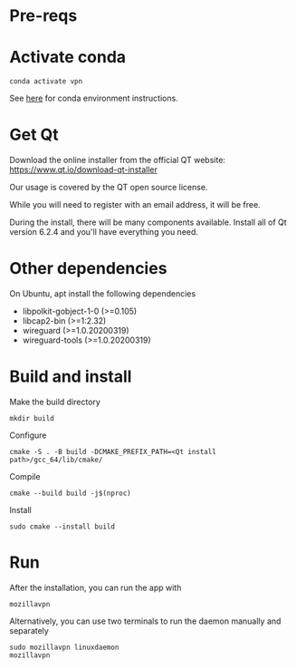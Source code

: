# Pre-reqs

# Activate conda

`conda activate vpn`

See [here](./index.md#conda) for conda environment instructions.

# Get Qt

Download the online installer from the official QT website: https://www.qt.io/download-qt-installer

Our usage is covered by the QT open source license.

While you will need to register with an email address, it will be free.

During the install, there will be many components available.
Install all of Qt version 6.2.4 and you'll have everything you need.

# Other dependencies

On Ubuntu, apt install the following dependencies

* libpolkit-gobject-1-0 (>=0.105)
* libcap2-bin (>=1:2.32)
* wireguard (>=1.0.20200319)
* wireguard-tools (>=1.0.20200319)

# Build and install

Make the build directory

    mkdir build

Configure

    cmake -S . -B build -DCMAKE_PREFIX_PATH=<Qt install path>/gcc_64/lib/cmake/

Compile

    cmake --build build -j$(nproc)

Install

    sudo cmake --install build

# Run

After the installation, you can run the app with

    mozillavpn


Alternatively, you can use two terminals to run the daemon manually and separately

    sudo mozillavpn linuxdaemon
    mozillavpn
